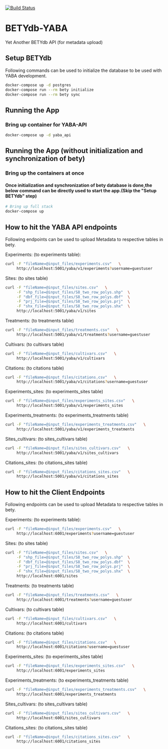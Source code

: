 [![Build Status](https://travis-ci.org/saurabh1969/BETYdb-YABA.svg?branch=client)](https://travis-ci.org/saurabh1969/BETYdb-YABA)


# BETYdb-YABA
Yet Another BETYdb API (for metadata upload)


## Setup BETYdb

Following commands can be used to initialize the database to be used 
with YABA development.

```bash
docker-compose up -d postgres
docker-compose run --rm bety initialize
docker-compose run --rm bety sync
```


## Running the App

### Bring up container for YABA-API

```sh
docker-compose up -d yaba_api
```

## Running the App (without initialization and synchronization of bety)

### Bring up the containers at once

#### Once initialization and synchronization of bety database is done,the below command can be directly used to start the app.(Skip the "Setup BETYdb" step) 
```sh
# Bring up full stack
docker-compose up
```
## How to hit the YABA API endpoints

Following endpoints can be used to upload Metadata to respective tables in bety.

Experiments: (to experiments table):

```sh
curl -F "fileName=@input_files/experiments.csv"   \
     http://localhost:5001/yaba/v1/experiments?username=guestuser
```

Sites: (to sites table)

```sh
curl -F "fileName=@input_files/sites.csv"   \
     -F "shp_file=@input_files/S8_two_row_polys.shp"  \
     -F "dbf_file=@input_files/S8_two_row_polys.dbf"  \
     -F "prj_file=@input_files/S8_two_row_polys.prj"  \
     -F "shx_file=@input_files/S8_two_row_polys.shx"  \
     http://localhost:5001/yaba/v1/sites
```

Treatments: (to treatments table)

```sh
curl -F "fileName=@input_files/treatments.csv"   \
     http://localhost:5001/yaba/v1/treatments?username=guestuser
```

Cultivars: (to cultivars table)

```sh
curl -F "fileName=@input_files/cultivars.csv"   \
     http://localhost:5001/yaba/v1/cultivars
```


Citations: (to citations table)

```sh
curl -F "fileName=@input_files/citations.csv"   \
     http://localhost:5001/yaba/v1/citations?username=guestuser
```

Experiments_sites: (to experiments_sites table)

```sh
curl -F "fileName=@input_files/experiments_sites.csv"   \
     http://localhost:5001/yaba/v1/experiments_sites
```
Experiments_treatments: (to experiments_treatments table)

```sh
curl -F "fileName=@input_files/experiments_treatments.csv"   \
     http://localhost:5001/yaba/v1/experiments_treatments
```

Sites_cultivars: (to sites_cultivars table)

```sh
curl -F "fileName=@input_files/sites_cultivars.csv"   \
     http://localhost:5001/yaba/v1/sites_cultivars
```

Citations_sites: (to citations_sites table)
 
```sh
curl -F "fileName=@input_files/citations_sites.csv"   \
     http://localhost:5001/yaba/v1/citations_sites
```


## How to hit the Client Endpoints

Following endpoints can be used to upload Metadata to respective tables in bety.

Experiments: (to experiments table):

```sh
curl -F "fileName=@input_files/experiments.csv"   \
     http://localhost:6001/experiments?username=guestuser
```

Sites: (to sites table)

```sh
curl -F "fileName=@input_files/sites.csv"   \
     -F "shp_file=@input_files/S8_two_row_polys.shp"  \
     -F "dbf_file=@input_files/S8_two_row_polys.dbf"  \
     -F "prj_file=@input_files/S8_two_row_polys.prj"  \
     -F "shx_file=@input_files/S8_two_row_polys.shx"  \
     http://localhost:6001/sites
```

Treatments: (to treatments table)

```sh
curl -F "fileName=@input_files/treatments.csv"   \
     http://localhost:6001/treatments?username=guestuser
```

Cultivars: (to cultivars table)

```sh
curl -F "fileName=@input_files/cultivars.csv"   \
     http://localhost:6001/cultivars
```


Citations: (to citations table)

```sh
curl -F "fileName=@input_files/citations.csv"   \
     http://localhost:6001/citations?username=guestuser
```

Experiments_sites: (to experiments_sites table)

```sh
curl -F "fileName=@input_files/experiments_sites.csv"   \
     http://localhost:6001/experiments_sites
```
Experiments_treatments: (to experiments_treatments table)

```sh
curl -F "fileName=@input_files/experiments_treatments.csv"   \
     http://localhost:6001/experiments_treatments
```

Sites_cultivars: (to sites_cultivars table)

```sh
curl -F "fileName=@input_files/sites_cultivars.csv"   \
     http://localhost:6001/sites_cultivars
```

Citations_sites: (to citations_sites table)
 
```sh
curl -F "fileName=@input_files/citations_sites.csv"   \
     http://localhost:6001/citations_sites
```
